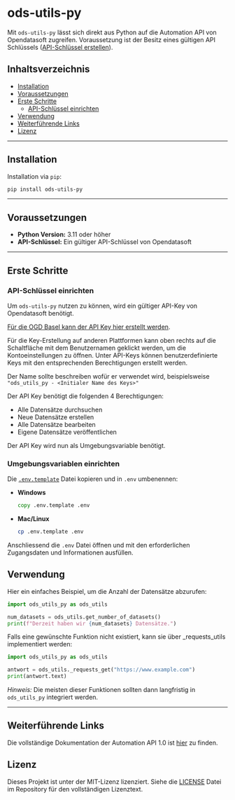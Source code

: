 # ods-utils-py
Mit `ods-utils-py` lässt sich direkt aus Python auf die Automation API von Opendatasoft zugreifen. Voraussetzung ist der Besitz eines gültigen API Schlüssels ([API-Schlüssel erstellen](#api-schlüssel-einrichten)).


## Inhaltsverzeichnis

   - [Installation](#installation)
   - [Voraussetzungen](#voraussetzungen)
   - [Erste Schritte](#erste-schritte)
     - [API-Schlüssel einrichten](#api-schlüssel-einrichten)
   - [Verwendung](#verwendung)
   - [Weiterführende Links](#weiterführende-links)
   - [Lizenz](#lizenz)

---

## Installation

Installation via `pip`:

```bash
pip install ods-utils-py
```

---

## Voraussetzungen

- **Python Version:** 3.11 oder höher
- **API-Schlüssel:** Ein gültiger API-Schlüssel von Opendatasoft

---

## Erste Schritte

### API-Schlüssel einrichten

Um `ods-utils-py` nutzen zu können, wird ein gültiger API-Key von Opendatasoft benötigt. 

[Für die OGD Basel kann der API Key hier erstellt werden](https://data.bs.ch/account/api-keys/).

Für die Key-Erstellung auf anderen Plattformen kann oben rechts auf die Schaltfläche mit dem Benutzernamen geklickt werden, um die Kontoeinstellungen zu öffnen. Unter API-Keys können benutzerdefinierte Keys mit den entsprechenden Berechtigungen erstellt werden. 

Der Name sollte beschreiben wofür er verwendet wird, beispielsweise `"ods_utils_py - <Initialer Name des Keys>"`

Der API Key benötigt die folgenden 4 Berechtigungen:
- Alle Datensätze durchsuchen
- Neue Datensätze erstellen
- Alle Datensätze bearbeiten
- Eigene Datensätze veröffentlichen

Der API Key wird nun als Umgebungsvariable benötigt.

### Umgebungsvariablen einrichten
   Die [`.env.template`](.env.template) Datei kopieren und in `.env` umbenennen:
   - **Windows**
     ```cmd
     copy .env.template .env
     ```
   - **Mac/Linux**
     ```bash
     cp .env.template .env
     ```
   Anschliessend die `.env` Datei öffnen und mit den erforderlichen Zugangsdaten und Informationen ausfüllen.

## Verwendung

Hier ein einfaches Beispiel, um die Anzahl der Datensätze abzurufen:

```python
import ods_utils_py as ods_utils

num_datasets = ods_utils.get_number_of_datasets()
print(f"Derzeit haben wir {num_datasets} Datensätze.")
```

Falls eine gewünschte Funktion nicht existiert, kann sie über _requests_utils implementiert werden:

```python
import ods_utils_py as ods_utils

antwort = ods_utils._requests_get("https://www.example.com")
print(antwort.text)
```

*Hinweis:* Die meisten dieser Funktionen sollten dann langfristig in `ods_utils_py` integriert werden.

---

## Weiterführende Links
Die vollständige Dokumentation der Automation API 1.0 ist [hier](https://help.opendatasoft.com/apis/ods-automation-v1/) zu finden.

## Lizenz

Dieses Projekt ist unter der MIT-Lizenz lizenziert. Siehe die [LICENSE](LICENSE) Datei im Repository für den vollständigen Lizenztext.
